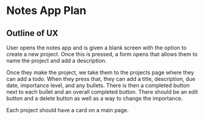 # Notes App Plan

## Outline of UX
User opens the notes app and is given a blank screen with the option to create a new 
project. Once this is pressed, a form opens that allows them to name the project and add a description. 

Once they make the project, we take them to the projects page where they can add a todo. When they press that, they can add a title, description, due date, importance level, and any bullets.
There is then a completed button next to each bullet and an overall completed button. There should be an edit button and a delete button as well as a way to change the importance.

Each project should have a card on a main page.

